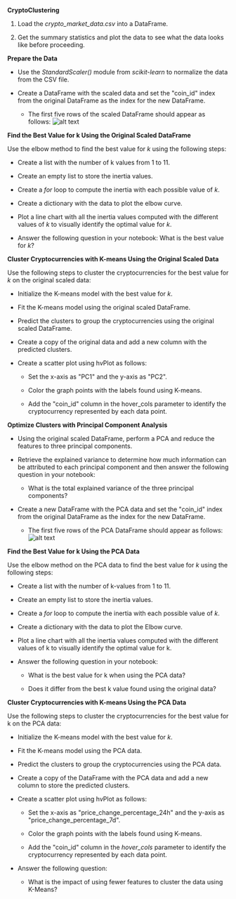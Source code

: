**CryptoClustering**

1. Load the *crypto_market_data.csv* into a DataFrame.

2. Get the summary statistics and plot the data to see what the data looks like before proceeding.

**Prepare the Data**

* Use the *StandardScaler()* module from *scikit-learn* to normalize the data from the CSV file.

* Create a DataFrame with the scaled data and set the "coin_id" index from the original DataFrame as the index for the new DataFrame.

    * The first five rows of the scaled DataFrame should appear as follows:
        ![alt text](https://static.bc-edx.com/data/dl-1-2/m19/lms/img/scaled_DataFrame.png)


**Find the Best Value for k Using the Original Scaled DataFrame**

Use the elbow method to find the best value for *k* using the following steps:

* Create a list with the number of k values from 1 to 11.

* Create an empty list to store the inertia values.

* Create a *for* loop to compute the inertia with each possible value of *k*.

* Create a dictionary with the data to plot the elbow curve.

* Plot a line chart with all the inertia values computed with the different values of *k* to visually identify the optimal value for *k*.

* Answer the following question in your notebook: What is the best value for *k*?


**Cluster Cryptocurrencies with K-means Using the Original Scaled Data**

Use the following steps to cluster the cryptocurrencies for the best value for *k* on the original scaled data:

* Initialize the K-means model with the best value for *k*.

* Fit the K-means model using the original scaled DataFrame.

* Predict the clusters to group the cryptocurrencies using the original scaled DataFrame.

* Create a copy of the original data and add a new column with the predicted clusters.

* Create a scatter plot using hvPlot as follows:

    * Set the x-axis as "PC1" and the y-axis as "PC2".

    * Color the graph points with the labels found using K-means.

    * Add the "coin_id" column in the hover_cols parameter to identify the cryptocurrency represented by each data point.


**Optimize Clusters with Principal Component Analysis**

* Using the original scaled DataFrame, perform a PCA and reduce the features to three principal components.

* Retrieve the explained variance to determine how much information can be attributed to each principal component and then answer the following question in your notebook:

    * What is the total explained variance of the three principal components?

* Create a new DataFrame with the PCA data and set the "coin_id" index from the original DataFrame as the index for the new DataFrame.

    * The first five rows of the PCA DataFrame should appear as follows:
        ![alt text](https://static.bc-edx.com/data/dl-1-2/m19/lms/img/PCA_DataFrame.png)


**Find the Best Value for k Using the PCA Data**

Use the elbow method on the PCA data to find the best value for *k* using the following steps:

* Create a list with the number of k-values from 1 to 11.

* Create an empty list to store the inertia values.

* Create a *for* loop to compute the inertia with each possible value of *k*.

* Create a dictionary with the data to plot the Elbow curve.

* Plot a line chart with all the inertia values computed with the different values of k to visually identify the optimal value for k.

* Answer the following question in your notebook:

    * What is the best value for k when using the PCA data?

    * Does it differ from the best k value found using the original data?


**Cluster Cryptocurrencies with K-means Using the PCA Data**

Use the following steps to cluster the cryptocurrencies for the best value for k on the PCA data:

* Initialize the K-means model with the best value for *k*.

* Fit the K-means model using the PCA data.

* Predict the clusters to group the cryptocurrencies using the PCA data.

* Create a copy of the DataFrame with the PCA data and add a new column to store the predicted clusters.

* Create a scatter plot using hvPlot as follows:

    * Set the x-axis as "price_change_percentage_24h" and the y-axis as "price_change_percentage_7d".

    * Color the graph points with the labels found using K-means.

    * Add the "coin_id" column in the *hover_cols* parameter to identify the cryptocurrency represented by each data point.

* Answer the following question:

    * What is the impact of using fewer features to cluster the data using K-Means?
